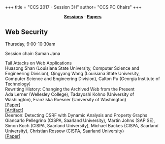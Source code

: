 +++
title = "CCS 2017 - Session 3H"
author= "CCS PC Chairs"
+++
<center><a href="/sessions"><b>Sessions</b></a> &middot; <a href="/papers"><b>Papers</b></a></center>
<p>
<h2>Web Security</h2>Thursday, 9:00-10:30am<p>Session chair: Suman Jana<div class="bpaper"><span class="ptitle">Tail Attacks on Web Applications</span></br><div class="pblock"><span class="author">Huasong&nbsp;Shan</span> <span class="institution">(Louisiana State University, Computer Science and Engineering Division)</span>, <span class="author">Qingyang&nbsp;Wang</span> <span class="institution">(Louisiana State University, Computer Science and Engineering Division)</span>, <span class="author">Calton&nbsp;Pu</span> <span class="institution">(Georgia Institute of Technology)</span><br><div class="pextra"></div></div></div><div class="bpaper"><span class="ptitle">Rewriting History: Changing the Archived Web from the Present</span></br><div class="pblock"><span class="author">Ada&nbsp;Lerner</span> <span class="institution">(Wellesley College)</span>, <span class="author">Tadayoshi&nbsp;Kohno</span> <span class="institution">(University of Washington)</span>, <span class="author">Franziska&nbsp;Roesner</span> <span class="institution">(University of Washington)</span><br><div class="pextra"><a href="http://repository.wellesley.edu/cgi/viewcontent.cgi?article=1158&context=scholarship">[Paper]</a><br><a href="https://rewritinghistory.cs.washington.edu">[Artifact]</a><br></div></div></div><div class="bpaper"><span class="ptitle">Deemon: Detecting CSRF with Dynamic Analysis and Property Graphs</span></br><div class="pblock"><span class="author">Giancarlo&nbsp;Pellegrino</span> <span class="institution">(CISPA, Saarland University)</span>, <span class="author">Martin&nbsp;Johns</span> <span class="institution">(SAP SE)</span>, <span class="author">Simon&nbsp;Koch</span> <span class="institution">(CISPA, Saarland University)</span>, <span class="author">Michael&nbsp;Backes</span> <span class="institution">(CISPA, Saarland University)</span>, <span class="author">Christian&nbsp;Rossow</span> <span class="institution">(CISPA, Saarland University)</span><br><div class="pextra"><a href="https://arxiv.org/pdf/1708.08786.pdf">[Paper]</a><br></div></div></div>